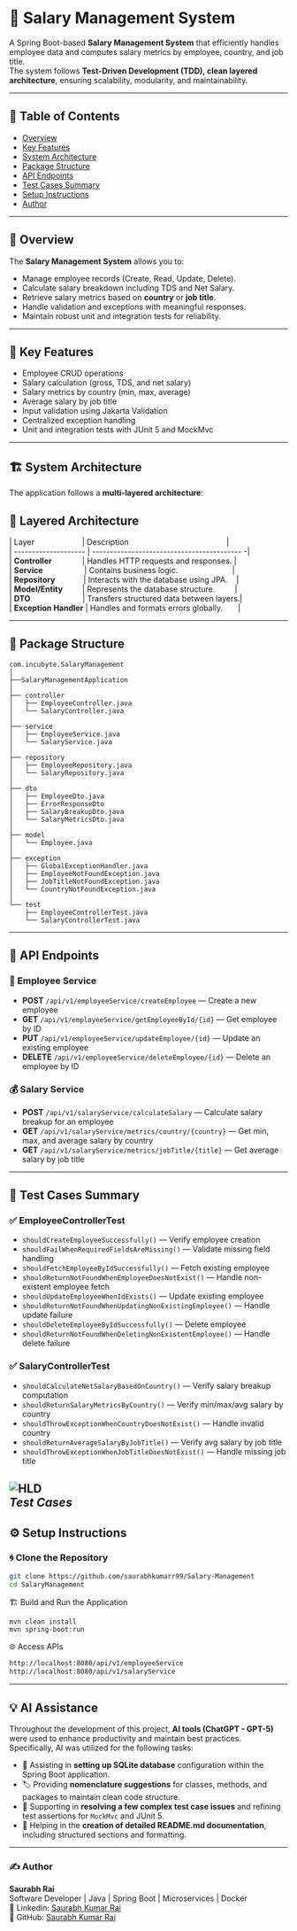 # 💼 Salary Management System

A Spring Boot-based **Salary Management System** that efficiently handles employee data and computes salary metrics by employee, country, and job title.  
The system follows **Test-Driven Development (TDD), clean layered architecture**, ensuring scalability, modularity, and maintainability.

---

## 📘 Table of Contents
- [Overview](#-overview)
- [Key Features](#-key-features)
- [System Architecture](#-system-architecture)
- [Package Structure](#-package-structure)
- [API Endpoints](#-api-endpoints)
- [Test Cases Summary](#-test-cases-summary)
- [Setup Instructions](#-setup-instructions)
- [Author](#-author)

---

## 🧩 Overview
The **Salary Management System** allows you to:
- Manage employee records (Create, Read, Update, Delete).
- Calculate salary breakdown including TDS and Net Salary.
- Retrieve salary metrics based on **country** or **job title**.
- Handle validation and exceptions with meaningful responses.
- Maintain robust unit and integration tests for reliability.

---

## 🚀 Key Features

- Employee CRUD operations  
- Salary calculation (gross, TDS, and net salary)  
- Salary metrics by country (min, max, average)  
- Average salary by job title  
- Input validation using Jakarta Validation  
- Centralized exception handling  
- Unit and integration tests with JUnit 5 and MockMvc  

---

## 🏗️ System Architecture

The application follows a **multi-layered architecture**:
## 🧩 Layered Architecture

| Layer&nbsp;&nbsp;&nbsp;&nbsp;&nbsp;&nbsp;&nbsp;&nbsp;&nbsp;&nbsp;&nbsp;&nbsp;&nbsp;&nbsp;&nbsp;&nbsp;&nbsp;&nbsp;&nbsp;&nbsp;&nbsp; | Description&nbsp;&nbsp;&nbsp;&nbsp;&nbsp;&nbsp;&nbsp;&nbsp;&nbsp;&nbsp;&nbsp;&nbsp;&nbsp;&nbsp;&nbsp;&nbsp;&nbsp;&nbsp;&nbsp;&nbsp;&nbsp;&nbsp;&nbsp;&nbsp;&nbsp;&nbsp;&nbsp;&nbsp;&nbsp;&nbsp;&nbsp;&nbsp;&nbsp;&nbsp;&nbsp;&nbsp;&nbsp;&nbsp;&nbsp;&nbsp;&nbsp;&nbsp;&nbsp;&nbsp;                               |\
| -------------------- | ------------------------------------------ -|\
| **Controller**&nbsp;&nbsp;&nbsp;&nbsp;&nbsp;&nbsp;&nbsp;&nbsp;&nbsp;&nbsp;&nbsp;&nbsp;&nbsp;       | Handles HTTP requests and responses.      |\
| **Service** &nbsp;&nbsp;&nbsp;&nbsp;&nbsp;&nbsp;&nbsp;&nbsp;&nbsp;&nbsp;&nbsp;&nbsp;&nbsp;&nbsp;&nbsp;&nbsp;&nbsp;          | Contains business logic. &nbsp;&nbsp;&nbsp;&nbsp;&nbsp;&nbsp;&nbsp;&nbsp;&nbsp;&nbsp;&nbsp;&nbsp;&nbsp;&nbsp;&nbsp;&nbsp;&nbsp;&nbsp;&nbsp;&nbsp;&nbsp;&nbsp;&nbsp;                 |\
| **Repository**  &nbsp;&nbsp;&nbsp;&nbsp;&nbsp;&nbsp;&nbsp;&nbsp;&nbsp;&nbsp;&nbsp;      | Interacts with the database using JPA.  &nbsp;&nbsp;  |\
| **Model/Entity**&nbsp;&nbsp;&nbsp;&nbsp;&nbsp;&nbsp;&nbsp;&nbsp;      | Represents the database structure.   &nbsp;&nbsp;&nbsp;&nbsp;&nbsp;&nbsp;&nbsp;     |\
| **DTO**&nbsp;&nbsp;&nbsp;&nbsp;&nbsp;&nbsp;&nbsp;&nbsp;&nbsp;&nbsp;&nbsp;&nbsp;&nbsp;&nbsp;&nbsp;&nbsp;&nbsp;&nbsp;&nbsp;&nbsp;&nbsp;&nbsp;&nbsp;               | Transfers structured data between layers.|\
| **Exception Handler** | Handles and formats errors globally.&nbsp;&nbsp;&nbsp;&nbsp;&nbsp;&nbsp;      |

---

## 📂 Package Structure


```
com.incubyte.SalaryManagement
│
├──SalaryManagementApplication
│
├── controller
│   ├── EmployeeController.java
│   └── SalaryController.java
│
├── service
│   ├── EmployeeService.java
│   └── SalaryService.java
│
├── repository
│   ├── EmployeeRepository.java
│   └── SalaryRepository.java
│
├── dto
│   ├── EmployeeDto.java
│   ├── ErrorResponseDto
│   ├── SalaryBreakupDto.java
│   └── SalaryMetricsDto.java
│
├── model
│   └── Employee.java
│
├── exception
│   ├── GlobalExceptionHandler.java
│   ├── EmployeeNotFoundException.java
│   ├── JobTitleNotFoundException.java
│   └── CountryNotFoundException.java
│
└── test
    ├── EmployeeControllerTest.java
    └── SalaryControllerTest.java
```
---
## 🧾 API Endpoints

### 👤 Employee Service
- **POST** `/api/v1/employeeService/createEmployee` — Create a new employee  
- **GET** `/api/v1/employeeService/getEmployeeById/{id}` — Get employee by ID  
- **PUT** `/api/v1/employeeService/updateEmployee/{id}` — Update an existing employee  
- **DELETE** `/api/v1/employeeService/deleteEmployee/{id}` — Delete an employee by ID  

### 💰 Salary Service
- **POST** `/api/v1/salaryService/calculateSalary` — Calculate salary breakup for an employee  
- **GET** `/api/v1/salaryService/metrics/country/{country}` — Get min, max, and average salary by country  
- **GET** `/api/v1/salaryService/metrics/jobTitle/{title}` — Get average salary by job title  

---
## 🧪 Test Cases Summary

### ✅ EmployeeControllerTest
- `shouldCreateEmployeeSuccessfully()` — Verify employee creation  
- `shouldFailWhenRequiredFieldsAreMissing()` — Validate missing field handling  
- `shouldFetchEmployeeByIdSuccessfully()` — Fetch existing employee  
- `shouldReturnNotFoundWhenEmployeeDoesNotExist()` — Handle non-existent employee fetch  
- `shouldUpdateEmployeeWhenIdExists()` — Update existing employee  
- `shouldReturnNotFoundWhenUpdatingNonExistingEmployee()` — Handle update failure  
- `shouldDeleteEmployeeByIdSuccessfully()` — Delete employee  
- `shouldReturnNotFoundWhenDeletingNonExistentEmployee()` — Handle delete failure  

### ✅ SalaryControllerTest
- `shouldCalculateNetSalaryBasedOnCountry()` — Verify salary breakup computation  
- `shouldReturnSalaryMetricsByCountry()` — Verify min/max/avg salary by country  
- `shouldThrowExceptionWhenCountryDoesNotExist()` — Handle invalid country  
- `shouldReturnAverageSalaryByJobTitle()` — Verify avg salary by job title  
- `shouldThrowExceptionWhenJobTitleDoesNotExist()` — Handle missing job title  


![HLD](img.png)  
*Test Cases*
---

## ⚙️ Setup Instructions

### 🌀 Clone the Repository
```bash
git clone https://github.com/saurabhkumarr99/Salary-Management
cd SalaryManagement
```
🏗️ Build and Run the Application
```bash
mvn clean install
mvn spring-boot:run
```
🌐 Access APIs
```bash
http://localhost:8080/api/v1/employeeService
http://localhost:8080/api/v1/salaryService
```
---
## 💡 AI Assistance

Throughout the development of this project, **AI tools (ChatGPT - GPT-5)** were used to enhance productivity and maintain best practices.  
Specifically, AI was utilized for the following tasks:

- 🧩 Assisting in **setting up SQLite database** configuration within the Spring Boot application.  
- 🏷️ Providing **nomenclature suggestions** for classes, methods, and packages to maintain clean code structure.  
- 🧪 Supporting in **resolving a few complex test case issues** and refining test assertions for `MockMvc` and JUnit 5. 
- 📘 Helping in the **creation of detailed README.md documentation**, including structured sections and formatting.  
 

---
### ✍️ Author

**Saurabh Rai**  
Software Developer | Java | Spring Boot | Microservices | Docker  
📝 Linkedin: [Saurabh Kumar Rai](https://www.linkedin.com/in/saurabh-kumar-rai-36531a222/)  
🐙 GitHub: [Saurabh Kumar Rai](https://github.com/saurabhkumarr99)
